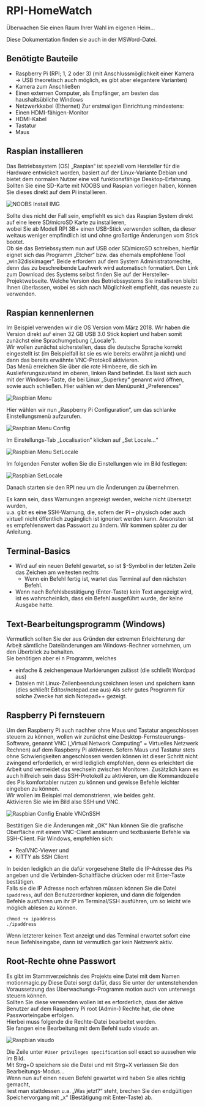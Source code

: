 ﻿# RPI-HomeWatch

Überwachen Sie einen Raum Ihrer Wahl im eigenen Heim...

Diese Dokumentation finden sie auch in der MSWord-Datei.

## Benötigte Bauteile

-	Raspberry Pi (RPI; 1, 2 oder 3)
(mit Anschlussmöglichkeit einer Kamera → USB theoretisch auch möglich, es gibt aber elegantere Varianten)
-	Kamera zum Anschließen
-	Einen externen Computer, als Empfänger, am besten das haushaltsübliche Windows
-	Netzwerkkabel  (Ethernet)
Zur erstmaligen Einrichtung mindestens:
-	Einen HDMI-fähigen-Monitor
-	HDMI-Kabel
-	Tastatur
-	Maus

## Raspian installieren
Das Betriebssystem (OS) „Raspian“ ist speziell vom Hersteller für die Hardware entwickelt worden, basiert auf der Linux-Variante Debian und bietet dem normalen Nutzer eine voll funktionsfähige Desktop-Erfahrung. <br />
Sollten Sie eine SD-Karte mit NOOBS und Raspian vorliegen haben, können Sie dieses direkt auf dem Pi installieren.

![NOOBS Install IMG](https://www.chip.de/ii/2/5/5/5/3/9/0/5/0320ca025068cc50.jpg)

Sollte dies nicht der Fall sein, empfiehlt es sich das Raspian System direkt auf eine leere SD/microSD Karte zu installieren,  <br /> wobei Sie ab Modell RPI 3B+ einen USB-Stick verwenden sollten, da dieser weitaus weniger empfindlich ist und ohne großartige Änderungen vom Stick bootet. <br />
Ob sie das Betriebssystem nun auf USB oder SD/microSD schreiben, hierfür eignet sich das Programm „Etcher“ bzw. das ehemals empfohlene Tool „win32diskimager“. Beide erfordern auf dem System Administratorrechte, denn das zu beschreibende Laufwerk wird automatisch formatiert. Den Link zum Download des Systems selbst finden Sie auf der Hersteller-Projektwebseite. Welche Version des Betriebssystems Sie installieren bleibt Ihnen überlassen, wobei es sich nach Möglichkeit empfiehlt, das neueste zu verwenden.

## Raspian kennenlernen
Im Beispiel verwenden wir die OS Version vom März 2018. Wir haben die Version direkt auf einen 32 GB USB 3.0 Stick kopiert und haben somit zunächst eine Sprachumgebung („Locale“). <br />
Wir wollen zunächst sicherstellen, dass die deutsche Sprache korrekt eingestellt ist (im Beispielfall ist sie es wie bereits erwähnt ja nicht) und dann das bereits erwähnte VNC-Protokoll aktivieren. <br />
Das Menü erreichen Sie über die rote Himbeere, die sich im Auslieferungszustand im oberen, linken Rand befindet. Es lässt sich auch mit der Windows-Taste, die bei Linux „Superkey“ genannt wird öffnen, sowie auch schließen. Hier wählen wir den Menüpunkt „Preferences“ 

![Raspbian Menu](http://justpic.info/images4/ed22/2018110113_12_17192.168.1.22raspberrypiVNCViewer.png)

Hier wählen wir nun „Raspberry Pi Configuration“, um das schlanke Einstellungsmenü aufzurufen.

![Raspbian Menu Config](http://justpic.info/images4/3f1d/2018110113_14_56192.168.1.22raspberrypiVNCViewer.png)

Im Einstellungs-Tab „Localisation“ klicken auf „Set Locale…“

![Raspbian Menu SetLocale](http://justpic.info/images4/52f8/2018110113_19_17192.168.1.22raspberrypiVNCViewer.png)

Im folgenden Fenster wollen Sie die Einstellungen wie im Bild festlegen:	

![Raspbian SetLocale](http://justpic.info/images4/eb2a/2018110114_01_13192.168.1.22raspberrypiVNCViewer.png)


Danach starten sie den RPI neu um die Änderungen zu übernehmen. <br />

Es kann sein, dass Warnungen angezeigt werden, welche nicht übersetzt wurden, <br />
u.a. gibt es eine SSH-Warnung, die, sofern der Pi – physisch oder auch virtuell nicht öffentlich zugänglich ist ignoriert werden kann. Ansonsten ist es empfehlenswert das Passwort zu ändern. Wir kommen später zu der Anleitung.

## Terminal-Basics
-	Wird auf ein neuen Befehl gewartet, so ist $-Symbol in der letzten Zeile das Zeichen am weitesten rechts
    -	Wenn ein Befehl fertig ist, wartet das Terminal auf den nächsten Befehl.
-	Wenn nach Befehlsbestätigung (Enter-Taste) kein Text angezeigt wird, ist es wahrscheinlich, dass ein Befehl ausgeführt wurde, der keine Ausgabe hatte.
 
## Text-Bearbeitungsprogramm (Windows)
Vermutlich sollten Sie der aus Gründen der extremen Erleichterung der Arbeit sämtliche Dateiänderungen am Windows-Rechner vornehmen, um den Überblick zu behalten. <br />
Sie benötigen aber ei n Programm, welches
-	einfache & zeichengenaue Markierungen zulässt (die schließt Wordpad aus)
-	Dateien mit Linux-Zeilenbeendungszeichnen lesen und speichern kann (dies schließt Editor/notepad.exe aus)
Als sehr gutes Programm für solche Zwecke hat sich Notepad++ gezeigt. <br />

## Raspberry Pi fernsteuern
Um den Raspberry Pi auch nachher ohne Maus und Tastatur angeschlossen steuern zu können, wollen wir zunächst eine Desktop-Fernsteuerungs-Software, genannt VNC („Virtual Network Computing“ = Virtuelles Netzwerk Rechnen) auf dem Raspberry Pi aktivieren. Sofern Maus und Tastatur stets ohne Schwierigkeiten angeschlossen werden können ist dieser Schritt nicht zwingend erforderlich, er wird lediglich empfohlen, denn es erleichtert die Arbeit  und vermeidet das wechseln zwischen Monitoren. Zusätzlich kann es auch hilfreich sein dass SSH-Protokoll zu aktivieren, um die Kommandozeile des Pis komfortabler nutzen zu können und gewisse Befehle leichter eingeben zu können. <br />
Wir wollen im Beispiel mal demonstrieren, wie beides geht. <br />
Aktivieren Sie wie im Bild also SSH und VNC.

![Raspbian Config Enable VNCnSSH](http://justpic.info/images4/d076/2018110115_15_58192.168.1.22raspberrypiVNCViewer.png)

Bestätigen Sie die Änderungen mit „OK“
Nun können Sie die grafische Oberfläche mit einem VNC-Client ansteuern und textbasierte Befehle via SSH-Client.
Für Windows, empfehlen sich:
-	RealVNC-Viewer und
-	KiTTY als SSH Client 

In beiden lediglich an die dafür vorgesehene Stelle die IP-Adresse des Pis angeben und die Verbinden-Schaltfläche drücken oder mit Enter-Taste bestätigen. <br />
Falls sie die IP Adresse noch erfahren müssen können Sie die Datei `ipaddress`, auf den Benutzerordner kopieren, und dann die folgenden Befehle ausführen um ihr IP im Terminal/SSH ausführen, um so leicht wie möglich ablesen zu können.

    chmod +x ipaddress
    ./ipaddress
Wenn letzterer keinen Text anzeigt und das Terminal erwartet sofort eine neue Befehlseingabe, dann ist vermutlich gar kein Netzwerk aktiv. <br />

## Root-Rechte ohne Passwort
Es gibt im Stammverzeichnis des Projekts eine Datei mit dem Namen motionmagic.py
Diese Datei sorgt dafür, dass Sie unter der untenstehenden Voraussetzung das Überwachungs-Programm motion auch von unterwegs steuern können. <br />
Sollten Sie diese verwenden wollen ist es erforderlich, dass der aktive Benutzer auf dem Raspberry Pi root (Admin-) Rechte hat, die ohne Passworteingabe erfolgen. <br />
Hierbei muss folgende die Rechte-Datei bearbeitet werden. <br />
Sie fangen eine Bearbeitung mit dem Befehl sudo visudo an.

![Raspbian visudo](http://justpic.info/images4/b977/2018110708_08_33192.168.1.22raspberrypiVNCViewer.png)

Die Zeile unter `#User privileges specification` soll exact so aussehen wie im Bild. <br />
Mit Strg+O speichern sie die Datei und mit Strg+X verlassen Sie den Bearbeitungs-Modus… <br />
Wenn nun auf einen neuen Befehl gewartet wird haben Sie alles richtig gemacht, <br />
liest man stattdessen u.a. „Was jetzt?“ steht, brechen Sie den endgültigen Speichervorgang mit „x“ (Bestätigung mit Enter-Taste) ab.
